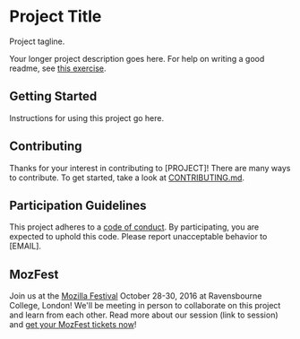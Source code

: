 # Project Title

Project tagline.

Your longer project description goes here. For help on writing a good readme, see [this exercise]().

## Getting Started

Instructions for using this project go here.

## Contributing

Thanks for your interest in contributing to [PROJECT]! There are many ways to contribute. To get started, take a look at [CONTRIBUTING.md](CONTRIBUTING.md).

## Participation Guidelines

This project adheres to a [code of conduct](CODE_OF_CONDUCT.md). By participating, you are expected to uphold this code. Please report unacceptable behavior to [EMAIL].

## MozFest

Join us at the [Mozilla Festival](http://mozillafestival.org/) October 28-30, 2016 at Ravensbourne College, London! We'll be meeting in person to collaborate on this project and learn from each other. Read more about our session (link to session) and [get your MozFest tickets now](https://mozillafestival.org/tickets)!
